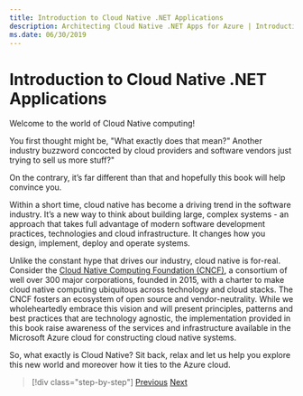 ```yaml
---
title: Introduction to Cloud Native .NET Applications
description: Architecting Cloud Native .NET Apps for Azure | Introduction to Cloud Native .NET Applications
ms.date: 06/30/2019
---
```

# Introduction to Cloud Native .NET Applications

Welcome to the world of Cloud Native computing!

You first thought might be, "What exactly does that mean?"  Another industry buzzword concocted by cloud providers and software vendors just trying to sell us more stuff?"

On the contrary, it’s far different than that and hopefully this book will help convince you.

Within a short time, cloud native has become a driving trend in the software industry. It’s a new way to think about building large, complex systems - an approach that takes full advantage of modern software development practices, technologies and cloud infrastructure. It changes how you design, implement, deploy and operate systems.

Unlike the constant hype that drives our industry, cloud native is for-real. Consider the [Cloud Native Computing Foundation (CNCF)](https://www.cncf.io/), a consortium of well over 300 major corporations, founded in 2015, with a charter to make cloud native computing ubiquitous across technology and cloud stacks.
The CNCF fosters an ecosystem of open source and vendor-neutrality. While we wholeheartedly embrace this vision and will present principles, patterns and best practices that are technology agnostic, the implementation provided in this book raise awareness of the services and infrastructure available in the Microsoft Azure cloud for constructing cloud native systems.

So, what exactly is Cloud Native? Sit back, relax and let us help you explore this new world and moreover how it ties to the Azure cloud.


>[!div class="step-by-step"]
>[Previous](../index.md)
>[Next](defining-cloud-native.md)
